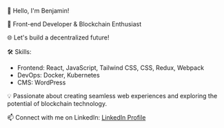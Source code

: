 👋 Hello, I'm Benjamin!

💼 Front-end Developer & Blockchain Enthusiast

🌐 Let's build a decentralized future!

🛠️ Skills:
- Frontend: React, JavaScript, Tailwind CSS, CSS, Redux, Webpack
- DevOps: Docker, Kubernetes
- CMS: WordPress

💡 Passionate about creating seamless web experiences and exploring the potential of blockchain technology.

📫 Connect with me on LinkedIn: [LinkedIn Profile](https://www.linkedin.com/in/benjamin-adebanjo-ikuesan-91a573102)
